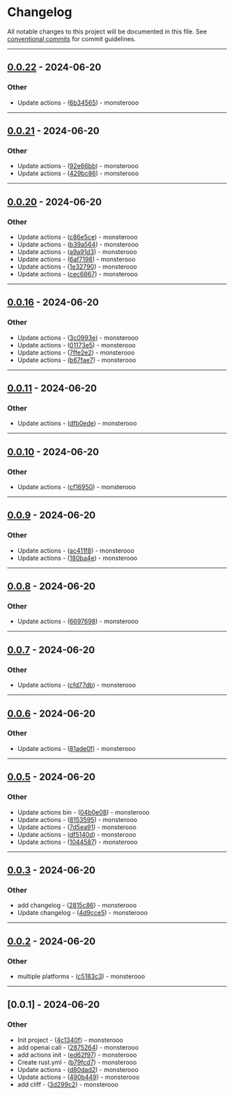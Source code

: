 # Changelog

All notable changes to this project will be documented in this file. See [conventional commits](https://www.conventionalcommits.org/) for commit guidelines.

---
## [0.0.22](https://github.com/monsterooo/openai-cli-rs/compare/v0.0.21..v0.0.22) - 2024-06-20

### Other

- Update actions - ([6b34565](https://github.com/monsterooo/openai-cli-rs/commit/6b34565252ee466925aaa8deb1a2af5bf929e17c)) - monsterooo

---
## [0.0.21](https://github.com/monsterooo/openai-cli-rs/compare/v0.0.20..v0.0.21) - 2024-06-20

### Other

- Update actions - ([92e66bb](https://github.com/monsterooo/openai-cli-rs/commit/92e66bbaf9cf3d26ec168799b0c163e78b1d5b41)) - monsterooo
- Update actions - ([429bc86](https://github.com/monsterooo/openai-cli-rs/commit/429bc869e7fd339bd35b6d908d831d5198b6a108)) - monsterooo

---
## [0.0.20](https://github.com/monsterooo/openai-cli-rs/compare/v0.0.16..v0.0.20) - 2024-06-20

### Other

- Update actions - ([c86e5ce](https://github.com/monsterooo/openai-cli-rs/commit/c86e5ce6c7d46383e1a7b010a9c98ebb33afb6c7)) - monsterooo
- Update actions - ([b39a564](https://github.com/monsterooo/openai-cli-rs/commit/b39a564ef675d1984d3d3a9bd2556401efc69711)) - monsterooo
- Update actions - ([a9a91d3](https://github.com/monsterooo/openai-cli-rs/commit/a9a91d3fe299b597c2f8ccb9d5914fb5f4789060)) - monsterooo
- Update actions - ([6af7198](https://github.com/monsterooo/openai-cli-rs/commit/6af71988c1b5189e3b4bda1bf1f5668bf847dbe9)) - monsterooo
- Update actions - ([1e32790](https://github.com/monsterooo/openai-cli-rs/commit/1e3279037e04bf1d1f3751a3d17c5440342ac773)) - monsterooo
- Update actions - ([cec6867](https://github.com/monsterooo/openai-cli-rs/commit/cec68673ae7d83033f6e57f5b10a9b1f82c6349a)) - monsterooo

---
## [0.0.16](https://github.com/monsterooo/openai-cli-rs/compare/v0.0.11..v0.0.16) - 2024-06-20

### Other

- Update actions - ([3c0993e](https://github.com/monsterooo/openai-cli-rs/commit/3c0993e720ecaa46681ffefe58ff87e4681a8496)) - monsterooo
- Update actions - ([01173e5](https://github.com/monsterooo/openai-cli-rs/commit/01173e5a4405d29d7852e0e9581a62888a0692c4)) - monsterooo
- Update actions - ([7ffe2e2](https://github.com/monsterooo/openai-cli-rs/commit/7ffe2e25c781c543e9d9ac2c2162f8dd5dd5e92b)) - monsterooo
- Update actions - ([b67fae7](https://github.com/monsterooo/openai-cli-rs/commit/b67fae7ff8ffc17825c92002168880c66f0191f7)) - monsterooo

---
## [0.0.11](https://github.com/monsterooo/openai-cli-rs/compare/v0.0.10..v0.0.11) - 2024-06-20

### Other

- Update actions - ([dfb0ede](https://github.com/monsterooo/openai-cli-rs/commit/dfb0ede3e4801840c48d4c8102dc6b989236f455)) - monsterooo

---
## [0.0.10](https://github.com/monsterooo/openai-cli-rs/compare/v0.0.9..v0.0.10) - 2024-06-20

### Other

- Update actions - ([cf16950](https://github.com/monsterooo/openai-cli-rs/commit/cf169507ae090403424c4aac76b084a78f8dfa7c)) - monsterooo

---
## [0.0.9](https://github.com/monsterooo/openai-cli-rs/compare/v0.0.8..v0.0.9) - 2024-06-20

### Other

- Update actions - ([ac411f8](https://github.com/monsterooo/openai-cli-rs/commit/ac411f8ab0789be9a1bd05d8cf2fd196b65a08b3)) - monsterooo
- Update actions - ([180ba4e](https://github.com/monsterooo/openai-cli-rs/commit/180ba4ef8aaee49b1c0da3ef38721b1bdb15cbc3)) - monsterooo

---
## [0.0.8](https://github.com/monsterooo/openai-cli-rs/compare/v0.0.7..v0.0.8) - 2024-06-20

### Other

- Update actions - ([6697698](https://github.com/monsterooo/openai-cli-rs/commit/6697698a028da9995051ccb9c5917064824e5be3)) - monsterooo

---
## [0.0.7](https://github.com/monsterooo/openai-cli-rs/compare/v0.0.6..v0.0.7) - 2024-06-20

### Other

- Update actions - ([cfd77db](https://github.com/monsterooo/openai-cli-rs/commit/cfd77dbbf0d917ac7bb3f840d5bbd1ba8d8a1795)) - monsterooo

---
## [0.0.6](https://github.com/monsterooo/openai-cli-rs/compare/v0.0.5..v0.0.6) - 2024-06-20

### Other

- Update actions - ([81ade0f](https://github.com/monsterooo/openai-cli-rs/commit/81ade0f4cc47a333743759496a3a337e521efad3)) - monsterooo

---
## [0.0.5](https://github.com/monsterooo/openai-cli-rs/compare/v0.0.3..v0.0.5) - 2024-06-20

### Other

- Update actions bin - ([04b0e08](https://github.com/monsterooo/openai-cli-rs/commit/04b0e08b14e245cbdd40766e35c0e868183ee824)) - monsterooo
- Update actions - ([8153595](https://github.com/monsterooo/openai-cli-rs/commit/8153595bd1549e41613a2b679f01482311ce4a75)) - monsterooo
- Update actions - ([7d5ea91](https://github.com/monsterooo/openai-cli-rs/commit/7d5ea91aef8fcb8e8bd87a6446b3d3fbadea7bfc)) - monsterooo
- Update actions - ([df5140d](https://github.com/monsterooo/openai-cli-rs/commit/df5140d1ffaf24fe0cb52920bb6f5651d5d1e5d6)) - monsterooo
- Update actions - ([1044587](https://github.com/monsterooo/openai-cli-rs/commit/104458730c0132b851b3386632f79afae8e28e44)) - monsterooo

---
## [0.0.3](https://github.com/monsterooo/openai-cli-rs/compare/v0.0.2..v0.0.3) - 2024-06-20

### Other

- add changelog - ([2815c86](https://github.com/monsterooo/openai-cli-rs/commit/2815c86d5f320ae7835372081d728bd7e4538c60)) - monsterooo
- Update changelog - ([4d9cce5](https://github.com/monsterooo/openai-cli-rs/commit/4d9cce59ecb0bcf970998c7e25fa9f864a40f1fe)) - monsterooo

---
## [0.0.2](https://github.com/monsterooo/openai-cli-rs/compare/v0.0.1..v0.0.2) - 2024-06-20

### Other

- multiple platforms - ([c5183c3](https://github.com/monsterooo/openai-cli-rs/commit/c5183c313ee3b8abd32e46f862e07d3773e34c70)) - monsterooo

---
## [0.0.1] - 2024-06-20

### Other

- Init project - ([4c1340f](https://github.com/monsterooo/openai-cli-rs/commit/4c1340fe4f94611f2970f54bd3ab83a21d217478)) - monsterooo
- add openai call - ([2875264](https://github.com/monsterooo/openai-cli-rs/commit/28752647883294531a4ca9b02e31ee696e6a9f3a)) - monsterooo
- add actions init - ([ed62f97](https://github.com/monsterooo/openai-cli-rs/commit/ed62f9738d8705194524123d29febfd87f37e9ed)) - monsterooo
- Create rust.yml - ([b79fcd7](https://github.com/monsterooo/openai-cli-rs/commit/b79fcd79afc7cdf60d58bd4aafbb7c80816a9bf6)) - monsterooo
- Update actions - ([d80dad2](https://github.com/monsterooo/openai-cli-rs/commit/d80dad2b19ae38eb44e980cb2153ca9cd5291984)) - monsterooo
- Update actions - ([490b449](https://github.com/monsterooo/openai-cli-rs/commit/490b44907af818620d9e9606ce8b38ae06c75675)) - monsterooo
- add cliff - ([3d299c2](https://github.com/monsterooo/openai-cli-rs/commit/3d299c2c68da890af6476c3c0887ef21be44520d)) - monsterooo

<!-- generated by git-cliff -->
